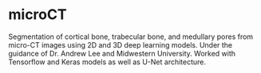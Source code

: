 # microCT
Segmentation of cortical bone, trabecular bone, and medullary pores from micro-CT images using 2D and 3D deep learning models.   Under the guidance of Dr. Andrew Lee and Midwestern University.  Worked with Tensorflow and Keras models as well as U-Net architecture. 
